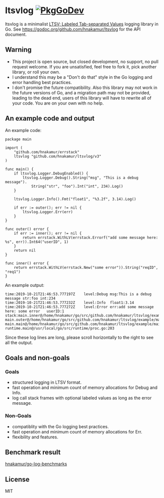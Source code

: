 ltsvlog [![PkgGoDev](https://pkg.go.dev/badge/github.com/hnakamur/ltsvlog/v3)](https://pkg.go.dev/github.com/hnakamur/ltsvlog/v3)
=======

ltsvlog is a minimalist [LTSV; Labeled Tab-separated Values](http://ltsv.org/) logging library in Go.
See https://godoc.org/github.com/hnakamur/ltsvlog for the API document.

## Warning

* This project is open source, but closed development, no support, no pull request welcome. If you are unsatisfied, feel free to fork it, pick another library, or roll your own.
* I understand this may be a "Don't do that" style in the Go logging and error handling best practices.
* I don't promise the future compatibility. Also this library may not work in the future versions of Go, and a migration path may not be provided, leading to the dead end, users of this library will have to rewrite all of your code. You are on your own with no help.

## An example code and output

An example code:

```
package main

import (
	"github.com/hnakamur/errstack"
	ltsvlog "github.com/hnakamur/ltsvlog/v3"
)

func main() {
	if ltsvlog.Logger.DebugEnabled() {
		ltsvlog.Logger.Debug().String("msg", "This is a debug message").
			String("str", "foo").Int("int", 234).Log()
	}

	ltsvlog.Logger.Info().Fmt("float1", "%3.2f", 3.14).Log()

	if err := outer(); err != nil {
		ltsvlog.Logger.Err(err)
	}
}

func outer() error {
	if err := inner(); err != nil {
		return errstack.WithLV(errstack.Errorf("add some message here: %s", err)).Int64("userID", 1)
	}
	return nil
}

func inner() error {
	return errstack.WithLV(errstack.New("some error")).String("reqID", "req1")
}
```

An example output:

```
time:2019-10-21T21:46:53.777197Z	level:Debug	msg:This is a debug message	str:foo	int:234
time:2019-10-21T21:46:53.777232Z	level:Info	float1:3.14
time:2019-10-21T21:46:53.777272Z	level:Error	err:add some message here: some error	userID:1	stack:main.inner@/home/hnakamur/go/src/github.com/hnakamur/ltsvlog/example/main.go:31 main.outer@/home/hnakamur/go/src/github.com/hnakamur/ltsvlog/example/main.go:22 main.main@/home/hnakamur/go/src/github.com/hnakamur/ltsvlog/example/main.go:16 runtime.main@/usr/local/go/src/runtime/proc.go:203
```

Since these log lines are long, please scroll horizontally to the right to see all the output.

## Goals and non-goals

### Goals

* structured logging in LTSV format.
* fast operation and minimum count of memory allocations for Debug and Info.
* log call stack frames with optional labeled values as long as the error message.

### Non-Goals

* compatiblity with the Go logging best practices.
* fast operation and minimum count of memory allocations for Err.
* flexibility and features.

## Benchmark result
[hnakamur/go-log-benchmarks](https://github.com/hnakamur/go-log-benchmarks)

## License
MIT
